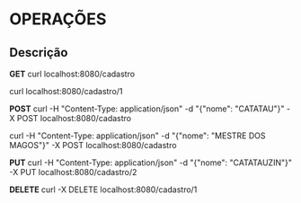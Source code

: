 OPERAÇÕES
===========================================

Descrição
---------
**GET**
curl localhost:8080/cadastro

curl localhost:8080/cadastro/1

**POST** 
curl -H "Content-Type: application/json" -d "{\"nome\": \"CATATAU\"}" -X POST localhost:8080/cadastro

curl -H "Content-Type: application/json" -d "{\"nome\": \"MESTRE DOS MAGOS\"}" -X POST localhost:8080/cadastro

**PUT**
curl -H "Content-Type: application/json" -d "{\"nome\": \"CATATAUZIN\"}" -X PUT localhost:8080/cadastro/2

**DELETE**
curl -X DELETE localhost:8080/cadastro/1
